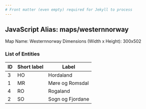 ```yaml
---
# Front matter (even empty) required for Jekyll to process
---
```


## JavaScript Alias: maps/westernnorway

Map Name: Westernnorway
Dimensions (Width x Height): 300x502





### List of Entities

ID | Short label | Label
---|---|---|
3|HO|Hordaland
1|MR|Møre og Romsdal
4|RO|Rogaland
2|SO|Sogn og Fjordane

